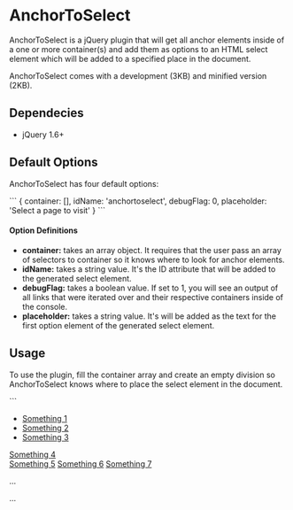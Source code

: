 AnchorToSelect
==============
<p>AnchorToSelect is a jQuery plugin that will get all anchor elements inside of a one or more container(s) and add them as options to an HTML select element which will be added to a specified place in the document.<p>
<p>AnchorToSelect comes with a development (3KB) and minified version (2KB).</p>

<h2>Dependecies</h2>
<ul>
<li>jQuery 1.6+</li>
</ul>

<h2>Default Options</h2>
<p>AnchorToSelect has four default options:</p>
```
{
  container: [],
  idName: 'anchortoselect',
  debugFlag: 0,
  placeholder: 'Select a page to visit'
}
```

<h4>Option Definitions</h4>
<ul>
<li><strong>container:</strong> takes an array object. It requires that the user pass an array of selectors to container so it knows where to look for anchor elements.</li>
<li><strong>idName:</strong> takes a string value. It's the ID attribute that will be added to the generated select element.</li>
<li><strong>debugFlag:</strong> takes a boolean value. If set to 1, you will see an output of all links that were iterated over and their respective containers inside of the console.</li>
<li><strong>placeholder:</strong> takes a string value. It's will be added as the text for the first option element of the generated select element.</li>
</ul>

<h2>Usage</h2>
<p>To use the plugin, fill the container array and create an empty division so AnchorToSelect knows where to place the select element in the document.</p>
```
<body>

  <!-- Get all the anchor elements inside of <nav> -->
  <nav class="containerClass">
    <ul>
      <li>
        <a href="#something_1">Something 1</a>
      </li>
      <li>
        <a href="#something_2">Something 2</a>
      </li>
      <li>
        <a href="#something_3">Something 3</a>
      </li>
    </ul>
  </nav>
  
  <!-- Get all the anchor elements inside of parent <div> -->
  <div id="containerId">
    <a href="#something_4">Something 4</a>
    <div>
      <a href="#something_5">Something 5</a>
      <a href="#something_6">Something 6</a>
      <a href="#something_7">Something 7</a>
    </div>
  </div>

  ...
  <div id="generatedSelect">
    <!-- Generated <select> will go here -->
  </div>
  ...

</body>

<script>
  $(document).ready(function(){   
  		//Generate our anchorToSelect Plugin
  		$("#generatedSelect").anchorToSelect({
  			 container: ['.containerClass', '#containerId']
  		});
  		    	
  });
</script>
```





